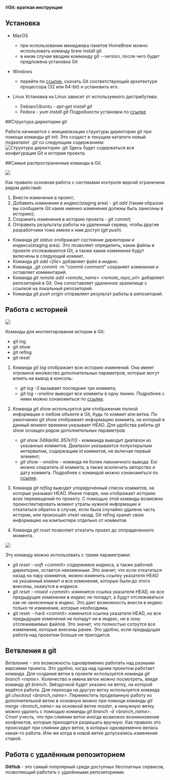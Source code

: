 #**Git: краткая инструкция**

## Установка

* MacOS
   - при  использовании менеджера пакетов HomeBrew можно использовать команду brew install git
   - в ином случае вводим комманду git --version, после чего будет предложена установка Git

* Windows
    - перейти по [ссылке](https://git-scm.com/download/win), скачать Git соответствующий архитектуре процессора (32 или 64-bit) и установить его.

* Linux
Установка на Linux зависит от используемого дистрибутива:
    - Debian/Ubuntu - _apt-get install git_
    - Fedora - _yum install git_
Подробности установки по [ссылке](https://git-scm.com/download/linux)        

##Структура директории git

Работа начинается с инициализации структуры директории git при помощи команды _git init_. Это создаст в текущем каталоге новый подкаталог _.git_ со следующим содержанием:
![Структура директории .git](https://habrastorage.org/getpro/habr/upload_files/c70/fa6/208/c70fa6208ebc363490186b7b7a867161.png)
Здесь будет содержаться вся конфигурация Git и история проекта.

##Самые распространенные команды в Git.

![](https://habrastorage.org/r/w1560/getpro/habr/upload_files/dfc/c68/df2/dfcc68df2d9384b1ad2c73e873f66af1.png)

Как правило основная работа с системами контроля версий ограничена рядом действий:
1. Внести изменения в проект;
2. Добавить изменения в индекс(staging area) - _git add_ (таким образом вы сообщаете Git какие именно изменения должны быть занесены в историю);
3. Сохранить изменения в историю проекта - _git commit_;
4. Отправить результаты работы на удаленный сервер, чтобы другие разработчики тоже имели к ним доступ (_git push_).

* Команда _git status_
    отображает состояние директории и индекса(staging area). Это позволяет определить, какие файлы в проекте отслеживаются Git, а также какие изменения будут включены в следующий коммит.
* Команда _git add \<file>_
    добавляет файл в индекс.
* Команда _git commit -m "commit comment"
    сохраняет изменения и оставляет комментарий.
* Команда _git remote add <remote_name> <remote_repo_url>_
    добавляет репозиторий в Git. Она сопоставляет удаленное хранилище с ссылкой на локальный репозиторий.
* Команда _git push origin_
    отправляет результат работы в репозиторий.

## Работа с историей

![](https://habrastorage.org/getpro/habr/upload_files/ec0/40c/542/ec040c5421ffc2e19d93ab68ec3825ee.png)

Команды для инспектирования истории в Git:
*  git log
* git show
* git reflog
* git reset

1. Команда _git log_
    отображает всю историю изменений. Она имеет огромное множество дополнительных параметров, которые могут влиять на вывод в консоль:
    - _git log -3_ вызывает последние три коммита;
    - _git log --oneline_ выводит все коммиты в одну линию.
Подробнее с ними можно ознакомиться по [ссылке](https://git-scm.com/docs/git-log#:~:text=shown.-,OPTIONS,---follow).

2. Команда _git show_
     используется для отображения полной информации о любом объекте в Git, будь то коммит или ветка. По умолчанию git show отображает информацию коммита, на который в данный момент времени указывает HEAD.
     Для удобства работы git show оснащен рядом дополнительных параметров:
     - _git show 349de9d..957e113_ - комманда выводит диапазон из указанных коммитов. Диапазон указывается полуоткрытым интервалом, содержащим id коммитов, не включая первый элемент;
     - _git show --oneline_ - команда ля более лаконичного вывода. Ею можно сократить id коммита, а также исключить авторство и дату коммита.
     Подробнее с командой можно ознакомиться по [ссылке](https://git-scm.com/docs/git-show).

3. Команда _git reflog_
    выводит упорядоченный список коммитов, на которые указывал HEAD. Иначе говоря, она отображает историю всех перемещений по проекту. С помощью этой  команды возможно проинспектировать момент утраты нужной информации и откатиться обратно в случае, если была случайно удалена часть истории, или произошёл откат назад. Git reflog хранит свою информацию на компьютере отдельно от коммитов.

4. Команда _git reset_
    позволяет откатить проект до оппраделенного момента.

![](https://habrastorage.org/r/w1560/getpro/habr/upload_files/5da/2f2/13c/5da2f213c5069f56d575682853cc1811.jpeg)

Эту команду можно использовать с тремя параметрами:
* _git reset --soft \<commit>_
    содержимое индекса, а также рабочей директории, остается неизменным. Это значит, что если откатиться назад на пару коммитов, можно изменить ссылку указателя HEAD на указанный коммит и все изменения, которые были до этого внесены, окажутся в индексе.
* _git reset --mixed \<commit>_
    изменится ссылка указателя HEAD, но все предыдущие изменения в индекс не попадут, а будут отслеживаться как не занесенные в индекс. Это дает возможность внести в индекс только те изменения, которые необходимы.
* git reset --hard \<commit>
    изменится ссылка указателя HEAD, но все предыдущие изменения не попадут ни в индекс, ни в зону отслеживаемых файлов. Это значит, что полностью сотрутся все изменения, которые внесены ранее. Это удобно, если предыдущая работа над проектом больше не пригодится.

## Ветвления в git

_Ветвление_ - это возможность одновременно работать над разными версиями проекта. Это удобно, когда над одним проектом работает команда.
Для создания ветки в проекте используется команда _git branch \<name>_. 
Количество и имена веток можно посмотреть, введя команду _git branch_. Звёздочкой будет указано на ветку, на которой ведётся работа. 
Для перехода на другую ветку используется команда _git checkout \<branch_name>_.
Переместить проделанную работу из дополнительной ветки в основную можно при помощи команды _git merge <branch_name>_ на основной ветке _master_, а ненужную ветку можно удалить с помощью команды _git branch -d <branch_name>_. 
Стоит учесть, что при слиянии веток иногда возможно возникновение конфликтов, которые приходится разрешать вручную. Как правило это происходит при слиянии двух веток, в которых одновременно велась какая-то работа. Или же когда в новой ветке допускались изменения старой.

## Работа с удалённым репозиторием

**GitHub** - это самый популярный среди доступных бесплатных сервисов, позволяющий работать с удалёнными репозиториями.


